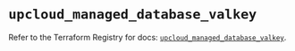 # `upcloud_managed_database_valkey`

Refer to the Terraform Registry for docs: [`upcloud_managed_database_valkey`](https://registry.terraform.io/providers/upcloudltd/upcloud/5.20.2/docs/resources/managed_database_valkey).
